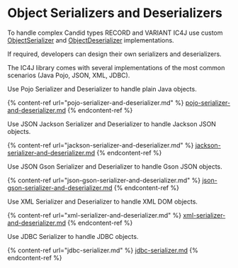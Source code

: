 # Object Serializers and Deserializers

To handle complex Candid types RECORD and VARIANT IC4J use custom [ObjectSerializer](https://github.com/ic4j/ic4j-candid/blob/master/src/main/java/org/ic4j/candid/ObjectSerializer.java) and [ObjectDeserializer](https://github.com/ic4j/ic4j-candid/blob/master/src/main/java/org/ic4j/candid/ObjectDeserializer.java) implementations.&#x20;

If required, developers can design their own serializers and deserializers.&#x20;

The IC4J library comes with several implementations of the most common scenarios (Java Pojo, JSON, XML, JDBC).

Use Pojo Serializer and Deserializer to handle plain Java objects.

{% content-ref url="pojo-serializer-and-deserializer.md" %}
[pojo-serializer-and-deserializer.md](pojo-serializer-and-deserializer.md)
{% endcontent-ref %}

Use JSON Jackson Serializer and Deserializer to handle Jackson JSON objects.

{% content-ref url="jackson-serializer-and-deserializer.md" %}
[jackson-serializer-and-deserializer.md](jackson-serializer-and-deserializer.md)
{% endcontent-ref %}

Use JSON Gson Serializer and Deserializer to handle Gson JSON objects.

{% content-ref url="json-gson-serializer-and-deserializer.md" %}
[json-gson-serializer-and-deserializer.md](json-gson-serializer-and-deserializer.md)
{% endcontent-ref %}

Use XML Serializer and Deserializer to handle XML DOM objects.

{% content-ref url="xml-serializer-and-deserializer.md" %}
[xml-serializer-and-deserializer.md](xml-serializer-and-deserializer.md)
{% endcontent-ref %}

Use JDBC Serializer to handle JDBC objects.

{% content-ref url="jdbc-serializer.md" %}
[jdbc-serializer.md](jdbc-serializer.md)
{% endcontent-ref %}
